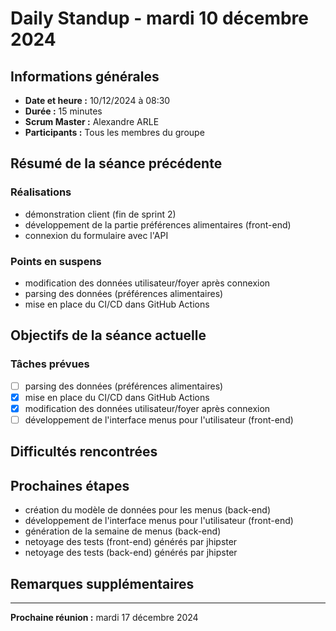 # Daily Standup - mardi 10 décembre 2024

## Informations générales

- **Date et heure :** 10/12/2024 à 08:30
- **Durée :** 15 minutes
- **Scrum Master :** Alexandre ARLE
- **Participants :** Tous les membres du groupe

## Résumé de la séance précédente

### Réalisations

- démonstration client (fin de sprint 2)
- développement de la partie préférences alimentaires (front-end)
- connexion du formulaire avec l'API

### Points en suspens
- modification des données utilisateur/foyer après connexion
- parsing des données (préférences alimentaires)
- mise en place du CI/CD dans GitHub Actions

## Objectifs de la séance actuelle

### Tâches prévues
- [ ] parsing des données (préférences alimentaires) 
- [x] mise en place du CI/CD dans GitHub Actions
- [x] modification des données utilisateur/foyer après connexion
- [ ] développement de l'interface menus pour l'utilisateur (front-end)

## Difficultés rencontrées

## Prochaines étapes

- création du modèle de données pour les menus (back-end)
- développement de l'interface menus pour l'utilisateur (front-end)
- génération de la semaine de menus (back-end)
- netoyage des tests (front-end) générés par jhipster
- netoyage des tests (back-end) générés par jhipster

## Remarques supplémentaires

---

**Prochaine réunion :** mardi 17 décembre 2024
